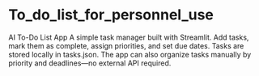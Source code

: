 # To_do_list_for_personnel_use
AI To-Do List App A simple task manager built with Streamlit. Add tasks, mark them as complete, assign priorities, and set due dates. Tasks are stored locally in tasks.json. The app can also organize tasks manually by priority and deadlines—no external API required.
